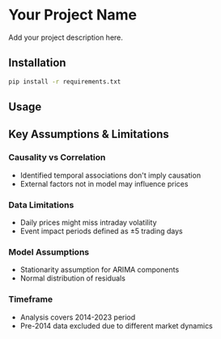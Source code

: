 # Your Project Name

Add your project description here.

## Installation

```bash
pip install -r requirements.txt
```

## Usage

## Key Assumptions & Limitations

### Causality vs Correlation
- Identified temporal associations don't imply causation
- External factors not in model may influence prices

### Data Limitations
- Daily prices might miss intraday volatility
- Event impact periods defined as ±5 trading days

### Model Assumptions
- Stationarity assumption for ARIMA components
- Normal distribution of residuals

### Timeframe
- Analysis covers 2014-2023 period
- Pre-2014 data excluded due to different market dynamics
